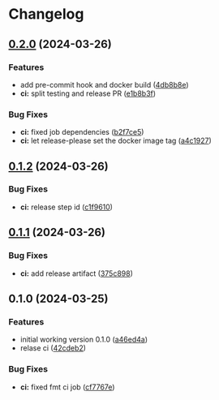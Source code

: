 # Changelog

## [0.2.0](https://github.com/awmath/pip-license-check/compare/v0.1.2...v0.2.0) (2024-03-26)


### Features

* add pre-commit hook and docker build ([4db8b8e](https://github.com/awmath/pip-license-check/commit/4db8b8e2e9e523f89876477a0894d8865fa52645))
* **ci:** split testing and release PR ([e1b8b3f](https://github.com/awmath/pip-license-check/commit/e1b8b3f1669ea52a2bca79c65076777e2ba3f0d6))


### Bug Fixes

* **ci:** fixed job dependencies ([b2f7ce5](https://github.com/awmath/pip-license-check/commit/b2f7ce5e89175134ae7e99e26f0658d0c5668771))
* **ci:** let release-please set the docker image tag ([a4c1927](https://github.com/awmath/pip-license-check/commit/a4c19271c100125dadafbf90e9b3ff4f8d770f66))

## [0.1.2](https://github.com/awmath/pip-license-check/compare/v0.1.1...v0.1.2) (2024-03-26)


### Bug Fixes

* **ci:** release step id ([c1f9610](https://github.com/awmath/pip-license-check/commit/c1f9610cbdfc6cf53ec0d9e80b5a8a30db7a91d4))

## [0.1.1](https://github.com/awmath/pip-license-check/compare/v0.1.0...v0.1.1) (2024-03-26)


### Bug Fixes

* **ci:** add release artifact ([375c898](https://github.com/awmath/pip-license-check/commit/375c898537f05961ceb80e2ef62023ce1aee5997))

## 0.1.0 (2024-03-25)


### Features

* initial working version 0.1.0 ([a46ed4a](https://github.com/awmath/pip-license-check/commit/a46ed4a70d86bd151763e7edc5c7aba576fa9aec))
* relase ci ([42cdeb2](https://github.com/awmath/pip-license-check/commit/42cdeb2a0da543c2bd2e63132742e4ecd8a89740))


### Bug Fixes

* **ci:** fixed fmt ci job ([cf7767e](https://github.com/awmath/pip-license-check/commit/cf7767ed730d7ffb5bbfe42a34c41f518de749d7))
